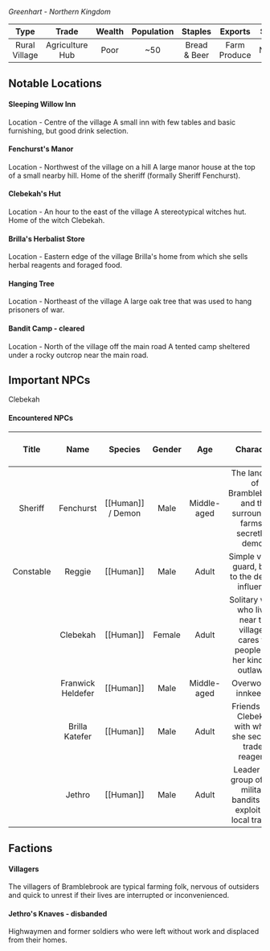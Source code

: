 *Greenhart - Northern Kingdom*

| Type | Trade | Wealth | Population | Staples | Exports | Status |
|:---:|:---:|:---:|:---:|:---:|:---:|:---:|
| Rural Village | Agriculture Hub | Poor | ~50 | Bread & Beer | Farm Produce | Neutral |
## Notable Locations
#### Sleeping Willow Inn
Location - Centre of the village
A small inn with few tables and basic furnishing, but good drink selection.
#### Fenchurst's Manor
Location - Northwest of the village on a hill
A large manor house at the top of a small nearby hill. Home of the sheriff (formally Sheriff Fenchurst).
#### Clebekah's Hut
Location - An hour to the east of the village
A stereotypical witches hut. Home of the witch Clebekah. 
#### Brilla's Herbalist Store
Location - Eastern edge of the village
Brilla's home from which she sells herbal reagents and foraged food.
#### Hanging Tree
Location - Northeast of the village
A large oak tree that was used to hang prisoners of war.
#### Bandit Camp - cleared
Location - North of the village off the main road
A tented camp sheltered under a rocky outcrop near the main road.
## Important NPCs
Clebekah
#### Encountered NPCs
| Title | Name | Species | Gender | Age | Character | Personality and Voice Notes | Status |
|:---:|:---:|:---:|:---:|:---:|:---:|:---:|:---:|
| Sheriff | Fenchurst | [[Human]] / Demon | Male | Middle-aged | The landlord of Bramblebrook and the surrounding farms - secretly a demon | Gruff and blunt | Deceased |
| Constable | Reggie | [[Human]] | Male | Adult | Simple village guard, blind to the demon influence | Sturn but takes long pauses to think | Deceased |
|  | Clebekah | [[Human]] | Female | Adult | Solitary witch who lives near the village - cares for people but her kind are outlawed | Measured and refined | Alive |
|  | Franwick Heldefer | [[Human]] | Male | Middle-aged | Overworked innkeeper | Calm and worn out | Alive |
|  | Brilla Katefer | [[Human]] | Male | Adult | Friends with Clebekah with whom she secretly trades reagents | Nervous energy | Alive |
|  | Jethro | [[Human]] | Male | Adult | Leader of a group of ex-military bandits who exploit the local traders | Cocky but thinks he's suave | Deceased |
## Factions
#### Villagers
The villagers of Bramblebrook are typical farming folk, nervous of outsiders and quick to unrest if their lives are interrupted or inconvenienced. 
#### Jethro's Knaves - disbanded
Highwaymen and former soldiers who were left without work and displaced from their homes.